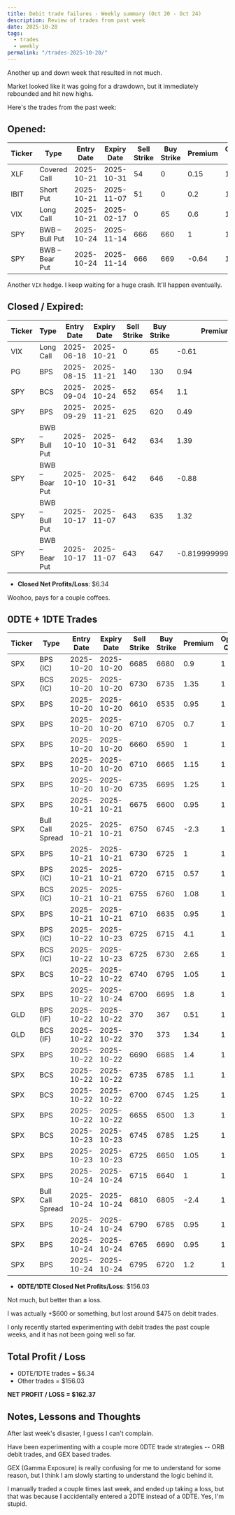 ```yaml
---
title: Debit trade failures - Weekly summary (Oct 20 - Oct 24)
description: Review of trades from past week
date: 2025-10-28
tags:
  - trades
  - weekly
permalink: "/trades-2025-10-20/"
---
```


Another up and down week that resulted in not much.

Market looked like it was going for a drawdown, but it immediately rebounded and hit new highs.

Here's the trades from the past week:

## Opened:

<div class="trade-table weekly full-width">

|**Ticker**|**Type**|**Entry Date**|**Expiry Date**|**Sell Strike**|**Buy Strike**|**Premium**|**Open Qty**|**Fee open**|**Net Premium**|
|---|---|---|---|---|---|---|---|---|---|
|XLF|Covered Call|2025-10-21|2025-10-31|54|0|0.15|1|1.45|13.55|
|IBIT|Short Put|2025-10-21|2025-11-07|51|0|0.2|1|1.05|18.95|
|VIX|Long Call|2025-10-21|2025-02-17|0|65|0.6|1|1.3|58.7|
|SPY|BWB – Bull Put|2025-10-24|2025-11-14|666|660|1|1|2.15|97.85|
|SPY|BWB – Bear Put|2025-10-24|2025-11-14|666|669|-0.64|1|2.15|-66.15|

</div>

Another `VIX` hedge.  I keep waiting for a huge crash.  It'll happen eventually.

## Closed / Expired:

<div class = "trade-table weekly full-width">

|**Ticker**|**Type**|**Entry Date**|**Expiry Date**|**Sell Strike**|**Buy Strike**|**Premium**|**Open Qty**|**Fee open**|**Net Premium**|**Close Date**|**Close Cost**|**Close Qty**|**Fee close**|**Profit/Loss**|
|---|---|---|---|---|---|---|---|---|---|---|---|---|---|---|
|VIX|Long Call|2025-06-18|2025-10-21|0|65|-0.61|1|1.31|-62.31|2025-10-21|0|1|0|-62.31|
|PG|BPS|2025-08-15|2025-11-21|140|130|0.94|1|1.41|92.59|2025-10-24|-0.19|1|1.31|72.28|
|SPY|BCS|2025-09-04|2025-10-24|652|654|1.1|1|1.4|108.6|2025-10-24|-2|1|0|-91.4|
|SPY|BPS|2025-09-29|2025-11-21|625|620|0.49|1|2.1|46.9|2025-10-24|-0.2|1|2.09|24.81|
|SPY|BWB – Bull Put|2025-10-10|2025-10-31|642|634|1.39|1|1.4|137.6|2025-10-21|-0.36|1|2.725|98.875|
|SPY|BWB – Bear Put|2025-10-10|2025-10-31|642|646|-0.88|1|1.4|-89.4|2025-10-21|0.26|1|2.725|-66.125|
|SPY|BWB – Bull Put|2025-10-17|2025-11-07|643|635|1.32|1|1.4|130.6|2025-10-24|-0.32|1|3.91|94.69|
|SPY|BWB – Bear Put|2025-10-17|2025-11-07|643|647|-0.819999999999999|1|1.4|-83.4|2025-10-24|0.22|1|3.08|-64.48|

</div>

- **Closed Net Profits/Loss**: $6.34

Woohoo, pays for a couple coffees.


## 0DTE + 1DTE Trades

<div class = "trade-table weekly full-width">

|**Ticker**|**Type**|**Entry Date**|**Expiry Date**|**Sell Strike**|**Buy Strike**|**Premium**|**Open Qty**|**Fee open**|**Net Premium**|**Exit Date**|**Close Cost**|**Close Qty**|**Fee close**|**Profit/Loss**|
|---|---|---|---|---|---|---|---|---|---|---|---|---|---|---|
|SPX|BPS (IC)|2025-10-20|2025-10-20|6685|6680|0.9|1|3.28|86.7199999999999|2025-10-20|0|1|0|86.7199999999999|
|SPX|BCS (IC)|2025-10-20|2025-10-20|6730|6735|1.35|1|3.28|131.72|2025-10-20|-5|1|0|-368.28|
|SPX|BPS|2025-10-20|2025-10-20|6610|6535|0.95|1|3.19|91.81|2025-10-20|0|1|0|91.81|
|SPX|BPS|2025-10-20|2025-10-20|6710|6705|0.7|1|3.28|66.72|2025-10-20|0|1|0|66.72|
|SPX|BPS|2025-10-20|2025-10-20|6660|6590|1|1|3.19|96.81|2025-10-20|0|1|0|96.81|
|SPX|BPS|2025-10-20|2025-10-20|6710|6665|1.15|1|3.19|111.81|2025-10-20|0|1|0|111.81|
|SPX|BPS|2025-10-20|2025-10-20|6735|6695|1.25|1|3.19|121.81|2025-10-20|-2.65|1|3.39|-146.58|
|SPX|BPS|2025-10-21|2025-10-21|6675|6600|0.95|1|3.19|91.81|2025-10-21|0|1|0|91.81|
|SPX|Bull Call Spread|2025-10-21|2025-10-21|6750|6745|-2.3|1|3.28|-233.28|2025-10-21|0|1|0|-233.28|
|SPX|BPS|2025-10-21|2025-10-21|6730|6725|1|1|3.48|96.52|2025-10-21|0|1|0|96.52|
|SPX|BPS (IC)|2025-10-21|2025-10-21|6720|6715|0.57|1|3.28|53.72|2025-10-21|0|1|0|53.72|
|SPX|BCS (IC)|2025-10-21|2025-10-21|6755|6760|1.08|1|3.28|104.72|2025-10-21|0|1|0|104.72|
|SPX|BPS|2025-10-21|2025-10-21|6710|6635|0.95|1|3.19|91.81|2025-10-21|-2|1|3.39|-111.58|
|SPX|BPS (IC)|2025-10-22|2025-10-23|6725|6715|4.1|1|3.28|406.72|2025-10-23|0|1|0|406.72|
|SPX|BCS (IC)|2025-10-22|2025-10-23|6725|6730|2.65|1|3.28|261.72|2025-10-23|-5|1|0|-238.28|
|SPX|BCS|2025-10-22|2025-10-22|6740|6795|1.05|1|3.19|101.81|2025-10-22|0|1|0|101.81|
|SPX|BPS|2025-10-22|2025-10-24|6700|6695|1.8|1|3.48|176.52|2025-10-22|-2.2|1|3.28|-46.76|
|GLD|BPS (IF)|2025-10-22|2025-10-22|370|367|0.51|1|2.1|48.9|2025-10-22|0|1|0|48.9|
|GLD|BCS (IF)|2025-10-22|2025-10-22|370|373|1.34|1|2.1|131.9|2025-10-22|-3|1|0|-168.1|
|SPX|BPS|2025-10-22|2025-10-22|6690|6685|1.4|1|3.28|136.72|2025-10-22|0|1|0|136.72|
|SPX|BCS|2025-10-22|2025-10-22|6735|6785|1.1|1|3.39|106.61|2025-10-22|0|1|0|106.61|
|SPX|BCS|2025-10-22|2025-10-22|6700|6745|1.25|1|3.19|121.81|2025-10-22|-2.55|1|3.19|-136.38|
|SPX|BPS|2025-10-22|2025-10-22|6655|6500|1.3|1|3.39|126.61|2025-10-22|0|1|0|126.61|
|SPX|BCS|2025-10-23|2025-10-23|6745|6785|1.25|1|3.39|121.61|2025-10-23|-2.55|1|3.19|-136.58|
|SPX|BPS|2025-10-23|2025-10-23|6725|6650|1.05|1|3.19|101.81|2025-10-23|0|1|0|101.81|
|SPX|BPS|2025-10-24|2025-10-24|6715|6640|1|1|3.19|96.81|2025-10-24|0|1|0|96.81|
|SPX|Bull Call Spread|2025-10-24|2025-10-24|6810|6805|-2.4|1|3.28|-243.28|2025-10-24|0|1|0|-243.28|
|SPX|BPS|2025-10-24|2025-10-24|6790|6785|0.95|1|3.28|91.72|2025-10-24|0|1|0|91.72|
|SPX|BPS|2025-10-24|2025-10-24|6765|6690|0.95|1|3.19|91.81|2025-10-24|0|1|0|91.81|
|SPX|BPS|2025-10-24|2025-10-24|6795|6720|1.2|1|3.39|116.61|2025-10-24|-2.4|1|1.64|-125.03|

</div>

- **0DTE/1DTE Closed Net Profits/Loss**: $156.03

Not much, but better than a loss.

I was actually +$600 or something, but lost around $475 on debit trades.  

I only recently started experimenting with debit trades the past couple weeks, and it has not been going well so far.

## Total Profit / Loss

+ 0DTE/1DTE trades = $6.34
+ Other trades = $156.03


**NET PROFIT / LOSS = $162.37**

## Notes, Lessons and Thoughts

After last week's disaster, I guess I can't complain.

Have been experimenting with a couple more 0DTE trade strategies -- ORB debit trades, and GEX based trades.

GEX (Gamma Exposure) is really confusing for me to understand for some reason, but I think I am slowly starting to understand the logic behind it.

I manually traded a couple times last week, and ended up taking a loss, but that was because I accidentally entered a 2DTE instead of a 0DTE.  Yes, I'm stupid.
